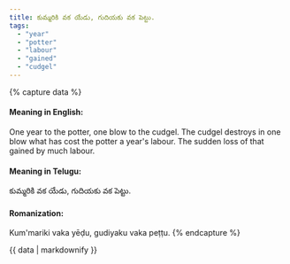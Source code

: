 ```yaml
---
title: కుమ్మరికి వక యేడు, గుదియకు వక పెట్టు.
tags:
  - "year"
  - "potter"
  - "labour"
  - "gained"
  - "cudgel"
---
```


{% capture data %}
#### Meaning in English:
One year to the potter, one blow to the cudgel.
The cudgel destroys in one blow what has cost the potter a year's labour.
The sudden loss of that gained by much labour.

#### Meaning in Telugu:
కుమ్మరికి వక యేడు, గుదియకు వక పెట్టు.

#### Romanization:
Kum'mariki vaka yēḍu, gudiyaku vaka peṭṭu.
{% endcapture %}

{{ data | markdownify }}

